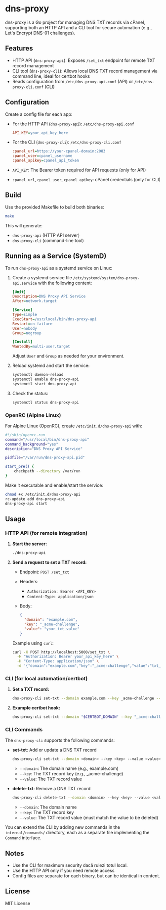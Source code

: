 # dns-proxy

dns-proxy is a Go project for managing DNS TXT records via cPanel, supporting both an HTTP API and a CLI tool for secure automation (e.g., Let's Encrypt DNS-01 challenges).

## Features

- HTTP API (`dns-proxy-api`): Exposes `/set_txt` endpoint for remote TXT record management
- CLI tool (`dns-proxy-cli`): Allows local DNS TXT record management via command line, ideal for certbot hooks
- Reads configuration from `/etc/dns-proxy-api.conf` (API) or `/etc/dns-proxy-cli.conf` (CLI)

## Configuration

Create a config file for each app:

- For the HTTP API (`dns-proxy-api`): `/etc/dns-proxy-api.conf`

  ```ini
  API_KEY=your_api_key_here
  ```

- For the CLI (`dns-proxy-cli`): `/etc/dns-proxy-cli.conf`
  
  ```ini
  cpanel_url=https://your-cpanel-domain:2083
  cpanel_user=cpanel_username
  cpanel_apikey=cpanel_api_token
  ```

- `API_KEY`: The Bearer token required for API requests (only for API)
- `cpanel_url`, `cpanel_user`, `cpanel_apikey`: cPanel credentials (only for CLI)

## Build

Use the provided Makefile to build both binaries:

```sh
make
```

This will generate:

- `dns-proxy-api` (HTTP API server)
- `dns-proxy-cli` (command-line tool)

## Running as a Service (SystemD)

To run `dns-proxy-api` as a systemd service on Linux:

1. Create a systemd service file `/etc/systemd/system/dns-proxy-api.service` with the following content:

   ```ini
   [Unit]
   Description=DNS Proxy API Service
   After=network.target

   [Service]
   Type=simple
   ExecStart=/usr/local/bin/dns-proxy-api
   Restart=on-failure
   User=nobody
   Group=nogroup

   [Install]
   WantedBy=multi-user.target
   ```

   Adjust `User` and `Group` as needed for your environment.

1. Reload systemd and start the service:

   ```sh
   systemctl daemon-reload
   systemctl enable dns-proxy-api
   systemctl start dns-proxy-api
   ```

1. Check the status:

   ```sh
   systemctl status dns-proxy-api
   ```

### OpenRC (Alpine Linux)

For Alpine Linux (OpenRC), create `/etc/init.d/dns-proxy-api` with:

```sh
#!/sbin/openrc-run
command="/usr/local/bin/dns-proxy-api"
command_background="yes"
description="DNS Proxy API Service"

pidfile="/var/run/dns-proxy-api.pid"

start_pre() {
    checkpath --directory /var/run
}
```

Make it executable and enable/start the service:

```sh
chmod +x /etc/init.d/dns-proxy-api
rc-update add dns-proxy-api
dns-proxy-api start
```

## Usage

### HTTP API (for remote integration)

1. **Start the server:**

   ```sh
   ./dns-proxy-api
   ```

1. **Send a request to set a TXT record:**

   - Endpoint: `POST /set_txt`
   - Headers:
     - `Authorization: Bearer <API_KEY>`
     - `Content-Type: application/json`
   - Body:

     ```json
     {
       "domain": "example.com",
       "key": "_acme-challenge",
       "value": "your_txt_value"
     }
     ```

   Example using `curl`:

   ```sh
   curl -X POST http://localhost:5000/set_txt \
     -H "Authorization: Bearer your_api_key_here" \
     -H "Content-Type: application/json" \
     -d '{"domain":"example.com","key":"_acme-challenge","value":"txt_value_here"}'
   ```

### CLI (for local automation/certbot)

1. **Set a TXT record:**

   ```sh
   dns-proxy-cli set-txt --domain example.com --key _acme-challenge --value txt_value_here
   ```

1. **Example certbot hook:**

   ```sh
   dns-proxy-cli set-txt --domain "$CERTBOT_DOMAIN" --key "_acme-challenge.$CERTBOT_DOMAIN" --value "$CERTBOT_VALIDATION"
   ```

### CLI Commands

The `dns-proxy-cli` supports the following commands:

- **set-txt**: Add or update a DNS TXT record

  ```sh
  dns-proxy-cli set-txt --domain <domain> --key <key> --value <value>
  ```

  - `--domain`: The domain name (e.g., example.com)
  - `--key`: The TXT record key (e.g., _acme-challenge)
  - `--value`: The TXT record value

- **delete-txt**: Remove a DNS TXT record

  ```sh
  dns-proxy-cli delete-txt --domain <domain> --key <key> --value <value>
  ```

  - `--domain`: The domain name
  - `--key`: The TXT record key
  - `--value`: The TXT record value (must match the value to be deleted)

You can extend the CLI by adding new commands in the `internal/commands/` directory, each as a separate file implementing the `Command` interface.

## Notes

- Use the CLI for maximum security dacă rulezi totul local.
- Use the HTTP API only if you need remote access.
- Config files are separate for each binary, but can be identical in content.

## License

MIT License
